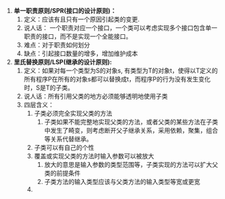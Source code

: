 1. **单一职责原则/SPR\(接口的设计原则\)：**
   1. 定义：应该有且只有一个原因引起类的变更.
   2. 说人话： 一个职责对应一个接口，一个类可以考虑实现多个接口包含单一职责的接口，而不是实现一个全能接口。
   3. 难点：对于职责如何划分
   4. 缺点：引起接口数量的增多，增加维护成本
2. **里氏替换原则/LSP\(继承的设计原则\):**
   1. 定义：如果对每一个类型为S的对象s, 有类型为T的对象t，使得以T定义的所有程序P在所有的对象s都可以替换成t，而程序P的行为没有发生变化时，S是T的子类。
   2. 说人话：所有引用父类的地方必须能够透明地使用子类
   3. 四层含义：
      1. 子类必须完全实现父类的方法
         1. 子类如果不能完整地实现父类的方法，或者父类的某些方法在子类中发生了畸变，则考虑断开父子继承关系，采用依赖，聚集，组合等关系代替继承。
      2. 子类可以有自己的个性
      3. 覆盖或实现父类的方法时输入参数可以被放大
         1. 放大的意思是输入参数的类型范围等，子类实现的方法可以扩大父类的前提条件
         2. 子类方法的输入类型应该与父类方法的输入类型等宽或更宽
      4. 





